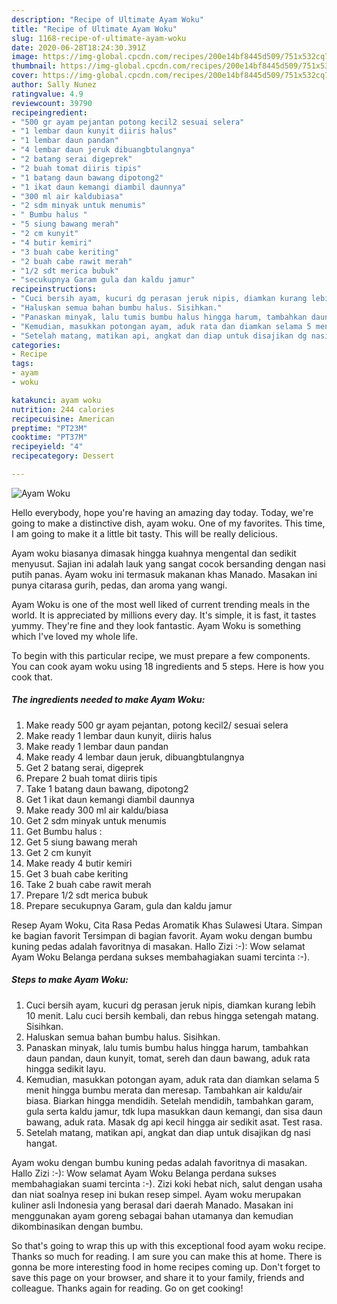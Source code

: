 ```yaml
---
description: "Recipe of Ultimate Ayam Woku"
title: "Recipe of Ultimate Ayam Woku"
slug: 1168-recipe-of-ultimate-ayam-woku
date: 2020-06-28T18:24:30.391Z
image: https://img-global.cpcdn.com/recipes/200e14bf8445d509/751x532cq70/ayam-woku-foto-resep-utama.jpg
thumbnail: https://img-global.cpcdn.com/recipes/200e14bf8445d509/751x532cq70/ayam-woku-foto-resep-utama.jpg
cover: https://img-global.cpcdn.com/recipes/200e14bf8445d509/751x532cq70/ayam-woku-foto-resep-utama.jpg
author: Sally Nunez
ratingvalue: 4.9
reviewcount: 39790
recipeingredient:
- "500 gr ayam pejantan potong kecil2 sesuai selera"
- "1 lembar daun kunyit diiris halus"
- "1 lembar daun pandan"
- "4 lembar daun jeruk dibuangbtulangnya"
- "2 batang serai digeprek"
- "2 buah tomat diiris tipis"
- "1 batang daun bawang dipotong2"
- "1 ikat daun kemangi diambil daunnya"
- "300 ml air kaldubiasa"
- "2 sdm minyak untuk menumis"
- " Bumbu halus "
- "5 siung bawang merah"
- "2 cm kunyit"
- "4 butir kemiri"
- "3 buah cabe keriting"
- "2 buah cabe rawit merah"
- "1/2 sdt merica bubuk"
- "secukupnya Garam gula dan kaldu jamur"
recipeinstructions:
- "Cuci bersih ayam, kucuri dg perasan jeruk nipis, diamkan kurang lebih 10 menit. Lalu cuci bersih kembali, dan rebus hingga setengah matang. Sisihkan."
- "Haluskan semua bahan bumbu halus. Sisihkan."
- "Panaskan minyak, lalu tumis bumbu halus hingga harum, tambahkan daun pandan, daun kunyit, tomat, sereh dan daun bawang, aduk rata hingga sedikit layu."
- "Kemudian, masukkan potongan ayam, aduk rata dan diamkan selama 5 menit hingga bumbu merata dan meresap. Tambahkan air kaldu/air biasa. Biarkan hingga mendidih. Setelah mendidih, tambahkan garam, gula serta kaldu jamur, tdk lupa masukkan daun kemangi, dan sisa daun bawang, aduk rata. Masak dg api kecil hingga air sedikit asat. Test rasa."
- "Setelah matang, matikan api, angkat dan diap untuk disajikan dg nasi hangat."
categories:
- Recipe
tags:
- ayam
- woku

katakunci: ayam woku 
nutrition: 244 calories
recipecuisine: American
preptime: "PT23M"
cooktime: "PT37M"
recipeyield: "4"
recipecategory: Dessert

---
```



![Ayam Woku](https://img-global.cpcdn.com/recipes/200e14bf8445d509/751x532cq70/ayam-woku-foto-resep-utama.jpg)

Hello everybody, hope you're having an amazing day today. Today, we're going to make a distinctive dish, ayam woku. One of my favorites. This time, I am going to make it a little bit tasty. This will be really delicious.

Ayam woku biasanya dimasak hingga kuahnya mengental dan sedikit menyusut. Sajian ini adalah lauk yang sangat cocok bersanding dengan nasi putih panas. Ayam woku ini termasuk makanan khas Manado. Masakan ini punya citarasa gurih, pedas, dan aroma yang wangi.

Ayam Woku is one of the most well liked of current trending meals in the world. It is appreciated by millions every day. It's simple, it is fast, it tastes yummy. They're fine and they look fantastic. Ayam Woku is something which I've loved my whole life.


To begin with this particular recipe, we must prepare a few components. You can cook ayam woku using 18 ingredients and 5 steps. Here is how you cook that.

<!--inarticleads1-->

##### The ingredients needed to make Ayam Woku:

1. Make ready 500 gr ayam pejantan, potong kecil2/ sesuai selera
1. Make ready 1 lembar daun kunyit, diiris halus
1. Make ready 1 lembar daun pandan
1. Make ready 4 lembar daun jeruk, dibuangbtulangnya
1. Get 2 batang serai, digeprek
1. Prepare 2 buah tomat diiris tipis
1. Take 1 batang daun bawang, dipotong2
1. Get 1 ikat daun kemangi diambil daunnya
1. Make ready 300 ml air kaldu/biasa
1. Get 2 sdm minyak untuk menumis
1. Get  Bumbu halus :
1. Get 5 siung bawang merah
1. Get 2 cm kunyit
1. Make ready 4 butir kemiri
1. Get 3 buah cabe keriting
1. Take 2 buah cabe rawit merah
1. Prepare 1/2 sdt merica bubuk
1. Prepare secukupnya Garam, gula dan kaldu jamur


Resep Ayam Woku, Cita Rasa Pedas Aromatik Khas Sulawesi Utara. Simpan ke bagian favorit Tersimpan di bagian favorit. Ayam woku dengan bumbu kuning pedas adalah favoritnya di masakan. Hallo Zizi :-): Wow selamat Ayam Woku Belanga perdana sukses membahagiakan suami tercinta :-). 

<!--inarticleads2-->

##### Steps to make Ayam Woku:

1. Cuci bersih ayam, kucuri dg perasan jeruk nipis, diamkan kurang lebih 10 menit. Lalu cuci bersih kembali, dan rebus hingga setengah matang. Sisihkan.
1. Haluskan semua bahan bumbu halus. Sisihkan.
1. Panaskan minyak, lalu tumis bumbu halus hingga harum, tambahkan daun pandan, daun kunyit, tomat, sereh dan daun bawang, aduk rata hingga sedikit layu.
1. Kemudian, masukkan potongan ayam, aduk rata dan diamkan selama 5 menit hingga bumbu merata dan meresap. Tambahkan air kaldu/air biasa. Biarkan hingga mendidih. Setelah mendidih, tambahkan garam, gula serta kaldu jamur, tdk lupa masukkan daun kemangi, dan sisa daun bawang, aduk rata. Masak dg api kecil hingga air sedikit asat. Test rasa.
1. Setelah matang, matikan api, angkat dan diap untuk disajikan dg nasi hangat.


Ayam woku dengan bumbu kuning pedas adalah favoritnya di masakan. Hallo Zizi :-): Wow selamat Ayam Woku Belanga perdana sukses membahagiakan suami tercinta :-). Zizi koki hebat nich, salut dengan usaha dan niat soalnya resep ini bukan resep simpel. Ayam woku merupakan kuliner asli Indonesia yang berasal dari daerah Manado. Masakan ini menggunakan ayam goreng sebagai bahan utamanya dan kemudian dikombinasikan dengan bumbu. 

So that's going to wrap this up with this exceptional food ayam woku recipe. Thanks so much for reading. I am sure you can make this at home. There is gonna be more interesting food in home recipes coming up. Don't forget to save this page on your browser, and share it to your family, friends and colleague. Thanks again for reading. Go on get cooking!
